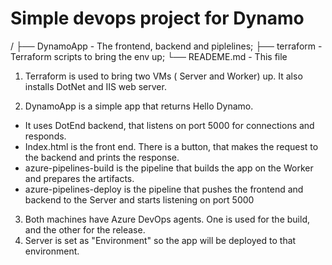 # Simple devops project for Dynamo

/
├── DynamoApp  - The frontend, backend and piplelines;
├── terraform  - Terraform scripts to bring the env up;
└── READEME.md - This file

1) Terraform is used to bring two VMs ( Server and Worker) up. It also installs DotNet and IIS web server.

2) DynamoApp is a simple app that returns Hello Dynamo.
* It uses DotEnd backend, that listens on port 5000 for connections and responds.
* Index.html is the front end. There is a button, that makes the request to the backend and prints the response.
* azure-pipelines-build is the pipeline that builds the app on the Worker and prepares the artifacts.
* azure-pipelines-deploy is the pipeline that pushes the frontend and backend to the Server and starts listening on port 5000

3) Both machines have Azure DevOps agents. One is used for the build, and the other for the release.
4) Server is set as "Environment" so the app will be deployed to that environment. 